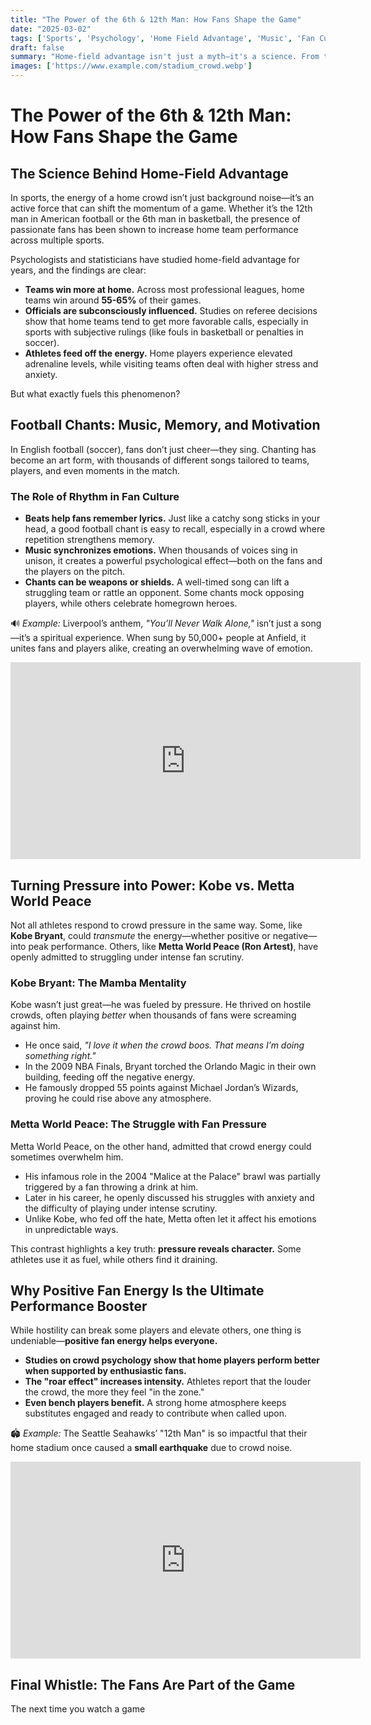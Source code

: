 ```yaml
---
title: "The Power of the 6th & 12th Man: How Fans Shape the Game"
date: "2025-03-02"
tags: ['Sports', 'Psychology', 'Home Field Advantage', 'Music', 'Fan Culture', 'Mental Toughness']
draft: false
summary: "Home-field advantage isn't just a myth—it's a science. From the roar of the crowd to rhythmic chants, the impact of fans on players is undeniable. But while some athletes thrive under the pressure, others crumble. What makes the difference?"
images: ['https://www.example.com/stadium_crowd.webp']
---
```


# **The Power of the 6th & 12th Man: How Fans Shape the Game**

## **The Science Behind Home-Field Advantage**  

In sports, the energy of a home crowd isn’t just background noise—it’s an active force that can shift the momentum of a game. Whether it’s the 12th man in American football or the 6th man in basketball, the presence of passionate fans has been shown to increase home team performance across multiple sports.  

Psychologists and statisticians have studied home-field advantage for years, and the findings are clear:  

- **Teams win more at home.** Across most professional leagues, home teams win around **55-65%** of their games.  
- **Officials are subconsciously influenced.** Studies on referee decisions show that home teams tend to get more favorable calls, especially in sports with subjective rulings (like fouls in basketball or penalties in soccer).  
- **Athletes feed off the energy.** Home players experience elevated adrenaline levels, while visiting teams often deal with higher stress and anxiety.  

But what exactly fuels this phenomenon?  

## **Football Chants: Music, Memory, and Motivation**  

In English football (soccer), fans don’t just cheer—they sing. Chanting has become an art form, with thousands of different songs tailored to teams, players, and even moments in the match.  

### **The Role of Rhythm in Fan Culture**  
- **Beats help fans remember lyrics.** Just like a catchy song sticks in your head, a good football chant is easy to recall, especially in a crowd where repetition strengthens memory.  
- **Music synchronizes emotions.** When thousands of voices sing in unison, it creates a powerful psychological effect—both on the fans and the players on the pitch.  
- **Chants can be weapons or shields.** A well-timed song can lift a struggling team or rattle an opponent. Some chants mock opposing players, while others celebrate homegrown heroes.  

🔊 *Example:* Liverpool’s anthem, *"You’ll Never Walk Alone,"* isn’t just a song—it’s a spiritual experience. When sung by 50,000+ people at Anfield, it unites fans and players alike, creating an overwhelming wave of emotion.  


<iframe width="560" height="315" src="https://www.youtube.com/embed/Go-jJlGd1so?si=2QSdPF7O5Z69NcA2" title="YouTube video player" frameborder="0" allow="accelerometer; autoplay; clipboard-write; encrypted-media; gyroscope; picture-in-picture; web-share" referrerpolicy="strict-origin-when-cross-origin" allowfullscreen></iframe>


## **Turning Pressure into Power: Kobe vs. Metta World Peace**  

Not all athletes respond to crowd pressure in the same way. Some, like **Kobe Bryant**, could *transmute* the energy—whether positive or negative—into peak performance. Others, like **Metta World Peace (Ron Artest)**, have openly admitted to struggling under intense fan scrutiny.  

### **Kobe Bryant: The Mamba Mentality**  
Kobe wasn’t just great—he was fueled by pressure. He thrived on hostile crowds, often playing *better* when thousands of fans were screaming against him.  

- He once said, *"I love it when the crowd boos. That means I’m doing something right."*  
- In the 2009 NBA Finals, Bryant torched the Orlando Magic in their own building, feeding off the negative energy.  
- He famously dropped 55 points against Michael Jordan’s Wizards, proving he could rise above any atmosphere.  

### **Metta World Peace: The Struggle with Fan Pressure**  
Metta World Peace, on the other hand, admitted that crowd energy could sometimes overwhelm him.  

- His infamous role in the 2004 "Malice at the Palace" brawl was partially triggered by a fan throwing a drink at him.  
- Later in his career, he openly discussed his struggles with anxiety and the difficulty of playing under intense scrutiny.  
- Unlike Kobe, who fed off the hate, Metta often let it affect his emotions in unpredictable ways.  

This contrast highlights a key truth: **pressure reveals character.** Some athletes use it as fuel, while others find it draining.  

## **Why Positive Fan Energy Is the Ultimate Performance Booster**  

While hostility can break some players and elevate others, one thing is undeniable—**positive fan energy helps everyone.**  

- **Studies on crowd psychology show that home players perform better when supported by enthusiastic fans.**  
- **The "roar effect" increases intensity.** Athletes report that the louder the crowd, the more they feel "in the zone."  
- **Even bench players benefit.** A strong home atmosphere keeps substitutes engaged and ready to contribute when called upon.  

🏟️ *Example:* The Seattle Seahawks’ "12th Man" is so impactful that their home stadium once caused a **small earthquake** due to crowd noise.  

<iframe width="560" height="315" src="https://www.youtube.com/embed/8g5sH6UejkM?si=QgJVGimIHT4GdmxP" title="YouTube video player" frameborder="0" allow="accelerometer; autoplay; clipboard-write; encrypted-media; gyroscope; picture-in-picture; web-share" referrerpolicy="strict-origin-when-cross-origin" allowfullscreen></iframe>

## **Final Whistle: The Fans Are Part of the Game**  

The next time you watch a game
